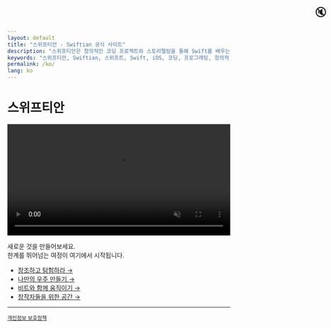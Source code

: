 ```yaml
---
layout: default
title: "스위프티안 - Swiftian 공식 사이트"
description: "스위프티안은 창의적인 코딩 프로젝트와 스토리텔링을 통해 Swift를 배우는 인터랙티브 학습 플랫폼입니다."
keywords: "스위프티안, Swiftian, 스위프트, Swift, iOS, 코딩, 프로그래밍, 창의적 코딩"
permalink: /ko/
lang: ko
---
```


# 스위프티안

<p align="center">
  <video id="logoVideo" autoplay loop muted playsinline preload="metadata" style="width: 100%; max-width: 640px; height: auto; cursor: pointer;">
    <source src="/assets/videos/logo.mp4" type="video/mp4">
    Your browser does not support the video tag.
  </video>
  <span id="soundIcon" style="position: absolute; top: 10px; right: 10px; font-size: 24px; cursor: pointer;">🔇</span>
</p>

<script>
  const video = document.getElementById('logoVideo');
  const soundIcon = document.getElementById('soundIcon');

  video.addEventListener('click', function() {
    video.muted = !video.muted;
    soundIcon.textContent = video.muted ? "🔇" : "🔊"; 
  });

  soundIcon.addEventListener('click', function(event) {
    event.stopPropagation(); 
    video.muted = !video.muted;
    soundIcon.textContent = video.muted ? "🔇" : "🔊";
  });
</script>

새로운 것을 만들어보세요.  
한계를 뛰어넘는 여정이 여기에서 시작됩니다.

- [창조하고 탐험하라 →](/ko/coding/)
- [나만의 우주 만들기 →](/ko/universe/)
- [비트와 함께 움직이기 →](/ko/groove/)
- [창작자들을 위한 공간 →](/ko/creators/)

---
<footer>
  <small><a href="/privacy/">개인정보 보호정책</a></small>
</footer>
